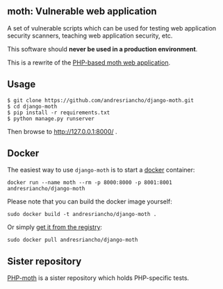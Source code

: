 ## moth: Vulnerable web application

A set of vulnerable scripts which can be used for testing web application
security scanners,  teaching web application security, etc.

This software should **never be used in a production environment**.

This is a rewrite of the [PHP-based moth web application](https://github.com/andresriancho/w3af-moth).

## Usage

```console
$ git clone https://github.com/andresriancho/django-moth.git
$ cd django-moth
$ pip install -r requirements.txt
$ python manage.py runserver
```

Then browse to http://127.0.0.1:8000/ .

## Docker

The easiest way to use `django-moth` is to start a [docker](https://www.docker.com/)
container:

```console
docker run --name moth --rm -p 8000:8000 -p 8001:8001 andresriancho/django-moth
```

Please note that you can build the docker image yourself:

```console
sudo docker build -t andresriancho/django-moth .
```

Or simply [get it from the registry](https://registry.hub.docker.com/u/andresriancho/django-moth/):

```console
sudo docker pull andresriancho/django-moth
```

## Sister repository

[PHP-moth](https://github.com/andresriancho/php-moth) is a sister repository which
holds PHP-specific tests.
